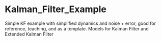 # Kalman_Filter_Example
Simple KF example with simplified dynamics and noise + error, good for reference, teaching, and as a template.
Models for Kalman Filter and Extended Kalman Filter
